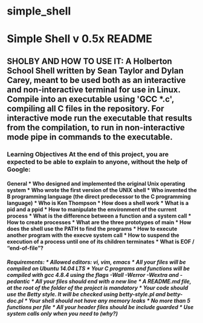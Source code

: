 # simple_shell
<h1>Simple Shell v 0.5x README

<h2>SHOLBY AND HOW TO USE IT:
A Holberton School Shell written by Sean Taylor and Dylan Carey, meant to be used both as an interactive and non-interactive terminal for use in Linux. Compile into an executable using 'GCC *.c',
compiling all C files in the repository. For interactive mode run the executable that results from the compilation, to run in non-interactive mode pipe in commands to the executable.

<h3>Learning Objectives
At the end of this project, you are expected to be able to explain to anyone, without the help of Google:

<h4>General
* Who designed and implemented the original Unix operating system
* Who wrote the first version of the UNIX shell
* Who invented the B programming language (the direct predecessor to the C programming language)
* Who is Ken Thompson
* How does a shell work
* What is a pid and a ppid
* How to manipulate the environment of the current process
* What is the difference between a function and a system call
* How to create processes
* What are the three prototypes of main
* How does the shell use the PATH to find the programs
* How to execute another program with the execve system call
* How to suspend the execution of a process until one of its children terminates
* What is EOF / “end-of-file”?

<h5>Requirements:
* Allowed editors: vi, vim, emacs
* All your files will be compiled on Ubuntu 14.04 LTS
* Your C programs and functions will be compiled with gcc 4.8.4 using the flags -Wall -Werror -Wextra and -pedantic
* All your files should end with a new line
* A README.md file, at the root of the folder of the project is mandatory
* Your code should use the Betty style. It will be checked using betty-style.pl and betty-doc.pl
* Your shell should not have any memory leaks
* No more than 5 functions per file
* All your header files should be include guarded
* Use system calls only when you need to (why?)
